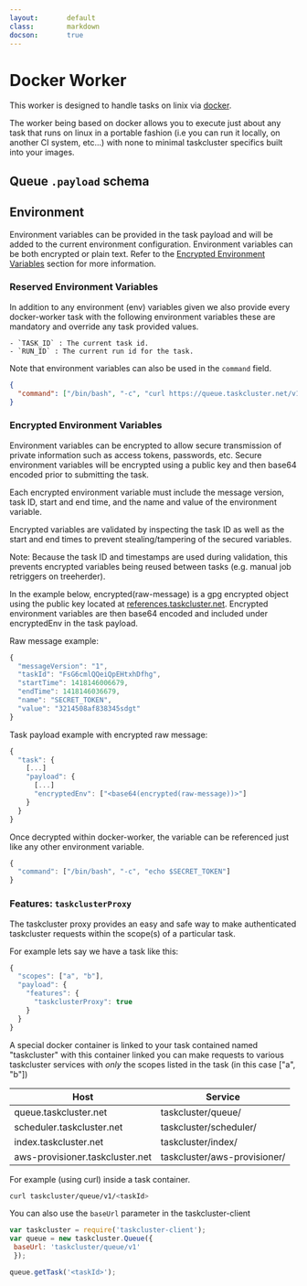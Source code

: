 ```yaml
---
layout:       default
class:        markdown
docson:       true
---
```


# Docker Worker

This worker is designed to handle tasks on linix via
[docker](http://www.docker.com/).

The worker being based on docker allows you to execute just about any task that
runs on linux in a portable fashion (i.e you can run it locally, on another CI
system, etc...) with none to minimal taskcluster specifics built into your images.

## Queue `.payload` schema

<div data-render-schema="http://schemas.taskcluster.net/docker-worker/v1/payload.json"></div>


## Environment

Environment variables can be provided in the task payload and will be added to the
current environment configuration.  Environment variables can be both encrypted or
plain text.  Refer to the [Encrypted Environment Variables](#encrypted-environment-variables)
section for more information.

### Reserved Environment Variables

In addition to any environment (env) variables given we also provide every
docker-worker task with the following environment variables these are mandatory
and override any task provided values.

    - `TASK_ID` : The current task id.
    - `RUN_ID` : The current run id for the task.

Note that environment variables can also be used in the `command` field.

```json
{
  "command": ["/bin/bash", "-c", "curl https://queue.taskcluster.net/v1/task/$TASK_ID"]
}
```

### Encrypted Environment Variables

Environment variables can be encrypted to allow secure transmission of private information
such as access tokens, passwords, etc. Secure environment variables will be encrypted
using a public key and then base64 encoded prior to submitting the task.

Each encrypted environment variable must include the message version, task ID,
start and end time, and the name and value of the environment variable.

Encrypted variables are validated by inspecting the task ID as well as the start
and end times to prevent stealing/tampering of the secured variables.

Note: Because the task ID and timestamps are used during validation, this prevents
encrypted variables being reused between tasks (e.g. manual job retriggers on treeherder).

In the example below, encrypted(raw-message) is a gpg encrypted object using the
public key located at [references.taskcluster.net](http://references.taskcluster.net/docker-worker/v1/docker-worker-pub.pem).
Encrypted environment variables are then base64 encoded and included under encryptedEnv in the task payload.

Raw message example:

```js
{
  "messageVersion": "1",
  "taskId": "FsG6cmlQQeiQpEHtxhDfhg",
  "startTime": 1418146006679,
  "endTime": 1418146036679,
  "name": "SECRET_TOKEN",
  "value": "3214508af838345sdgt"
}
```

Task payload example with encrypted raw message:

```js
{
  "task": {
    [...]
    "payload": {
      [...]
      "encryptedEnv": ["<base64(encrypted(raw-message))>"]
    }
  }
}
```

Once decrypted within docker-worker, the variable can be referenced just like any other environment variable.

```js
{
  "command": ["/bin/bash", "-c", "echo $SECRET_TOKEN"]
}
```

### Features: `taskclusterProxy`

The taskcluster proxy provides an easy and safe way to make authenticated
taskcluster requests within the scope(s) of a particular task.

For example lets say we have a task like this:

```js
{
  "scopes": ["a", "b"],
  "payload": {
    "features": {
      "taskclusterProxy": true
    }
  }
}
```

A special docker container is linked to your task contained named "taskcluster"
with this container linked you can make requests to various taskcluster services
with _only_ the scopes listed in the task (in this case ["a", "b"])

| Host | Service |
|---------------------------------|-------------------------------|
| queue.taskcluster.net           | taskcluster/queue/            |
| scheduler.taskcluster.net       | taskcluster/scheduler/        |
| index.taskcluster.net           | taskcluster/index/            |
| aws-provisioner.taskcluster.net | taskcluster/aws-provisioner/  |

For example (using curl) inside a task container.

```sh
curl taskcluster/queue/v1/<taskId>
```

You can also use the `baseUrl` parameter in the taskcluster-client

```js
var taskcluster = require('taskcluster-client');
var queue = new taskcluster.Queue({
 baseUrl: 'taskcluster/queue/v1'
 });

queue.getTask('<taskId>');
```
